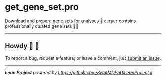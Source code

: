 # get_gene_set.pro

Download and prepare gene sets for analyses :dna: [`output`](output) contains professionally curated gene sets :scientist:

---

## Howdy :wave: :cowboy_hat_face:

To report a bug, request a feature, or leave a comment, just [submit an issue](https://github.com/KwatMDPhD/get_gene_set.pro/issues/new/choose).

---

_**Lean Project** powered by https://github.com/KwatMDPhD/LeanProject.jl_
